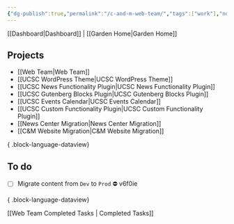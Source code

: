 ```yaml
---
{"dg-publish":true,"permalink":"/c-and-m-web-team/","tags":["work"],"noteIcon":"","created":"2024-08-19T10:30:31.715-07:00","updated":"2024-10-03T18:12:45.216-07:00"}
---
```


[[Dashboard\|Dashboard]] | [[Garden Home\|Garden Home]]
## Projects
- [[Web Team\|Web Team]]
- [[UCSC WordPress Theme\|UCSC WordPress Theme]]
- [[UCSC News Functionality Plugin\|UCSC News Functionality Plugin]]
- [[UCSC Gutenberg Blocks Plugin\|UCSC Gutenberg Blocks Plugin]]
- [[UCSC Events Calendar\|UCSC Events Calendar]]
- [[UCSC Custom Functionality Plugin\|UCSC Custom Functionality Plugin]]
- [[News Center Migration\|News Center Migration]]
- [[C&M Website Migration\|C&M Website Migration]]

{ .block-language-dataview}
## To do

- [ ] Migrate content from `Dev` to `Prod` ⛔ v6f0ie

{ .block-language-dataview}

[[Web Team Completed Tasks \| Completed Tasks]]

